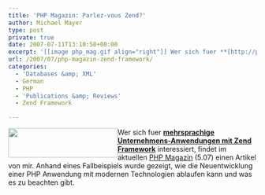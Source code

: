 ```yaml
---
title: 'PHP Magazin: Parlez-vous Zend?'
author: Michael Mayer
type: post
private: true
date: 2007-07-11T13:10:58+00:00
excerpt: '[[image php_mag.gif align="right"]] Wer sich fuer **[http://phpmagazin.de/itr/online_artikel/psecom,id,916,nodeid,62,_language,de.html mehrsprachige Unternehmens-Anwendungen mit Zend Framework]** interessiert, findet im aktuellen [http://phpmagazin.de/ PHP Magazin] (5.07) einen Artikel von mir. Anhand eines Fallbeispiels wurde gezeigt, wie die Neuentwicklung einer PHP Anwendung mit modernen Technologien ablaufen kann und was es zu beachten gibt.'
url: /2007/07/php-magazin-zend-framework/
categories:
  - 'Databases &amp; XML'
  - German
  - PHP
  - 'Publications &amp; Reviews'
  - Zend Framework

---
```

<p style="text-align: left;">
  <a href="https://blog.liquidbytes.net/wp-content/uploads/2008/04/php_mag.gif"><img class="size-full wp-image-763 alignleft" style="float: left;" title="PHP Magazin Logo" src="https://blog.liquidbytes.net/wp-content/uploads/2008/04/php_mag.gif" alt="" width="222" height="60" /></a>Wer sich fuer <strong><a href="http://phpmagazin.de/itr/online_artikel/psecom,id,916,nodeid,62,_language,de.html">mehrsprachige Unternehmens-Anwendungen mit Zend Framework</a></strong> interessiert, findet im aktuellen <a href="http://phpmagazin.de/">PHP Magazin</a> (5.07) einen Artikel von mir. Anhand eines Fallbeispiels wurde gezeigt, wie die Neuentwicklung einer PHP Anwendung mit modernen Technologien ablaufen kann und was es zu beachten gibt.
</p>